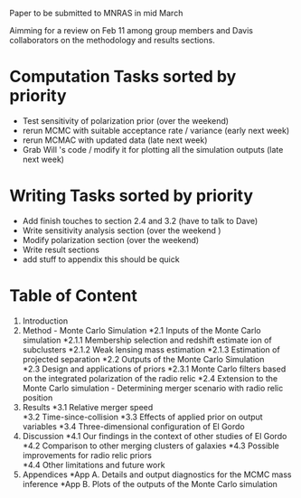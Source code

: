 Paper to be submitted to MNRAS in mid March

Aimming for a review on Feb 11 among group members and Davis collaborators
on the methodology and results sections.

Computation Tasks sorted by priority  
=====
* Test sensitivity of polarization prior (over the weekend)
* rerun MCMC with suitable acceptance rate / variance (early next week) 
* rerun MCMAC with updated data (late next week) 
* Grab Will 's code / modify it for plotting all the simulation outputs
  (late next week) 

Writing Tasks sorted by priority  
=====
* Add finish touches to section 2.4 and 3.2 (have to talk to Dave) 
* Write sensitivity analysis section (over the weekend )  
* Modify polarization section (over the weekend) 
* Write result sections  
* add stuff to appendix this should be quick

Table of Content
====
1. Introduction 
2. Method - Monte Carlo Simulation 
	*2.1 Inputs of the Monte Carlo simulation 
		*2.1.1 Membership selection and redshift estimate ion of subclusters 
		*2.1.2 Weak lensing mass estimation 
		*2.1.3 Estimation of projected separation 
	*2.2 Outputs of the Monte Carlo Simulation 	
	*2.3 Design and applications of priors 
		*2.3.1 Monte Carlo filters based on the integrated polarization of the radio relic 
	*2.4 Extension to the Monte Carlo simulation - Determining merger
	scenario with radio relic position 
3. Results 
	*3.1 Relative merger speed  
	*3.2 Time-since-collision
	*3.3 Effects of applied prior on output variables 
	*3.4 Three-dimensional configuration of El Gordo 
4. Discussion 
	*4.1 Our findings in the context of other studies of El Gordo
	*4.2 Comparison to other merging clusters of galaxies 
	*4.3 Possible improvements for radio relic priors  
	*4.4 Other limitations and future work 
5. Appendices 
	*App A. Details and output diagnostics for the MCMC mass inference 
	*App B. Plots of the outputs of the Monte Carlo simulation 
